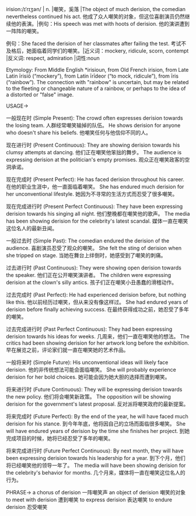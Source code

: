 irision:/ɪˈrɪʒən/ | n. |嘲笑，奚落 |The object of much derision, the comedian nevertheless continued his act.  他成了众人嘲笑的对象，但这位喜剧演员仍然继续他的表演。|例句：His speech was met with hoots of derision. 他的演讲遭到一阵阵的嘲笑。

例句：She faced the derision of her classmates after failing the test.  考试不及格后，她面临着同学们的嘲笑。|近义词：mockery, ridicule, scorn, contempt |反义词: respect, admiration |词性:noun

Etymology:
From Middle English *irisioun, from Old French irision, from Late Latin īrisiō (“mockery”), from Latin īrīdeor (“to mock, ridicule”), from īris (“rainbow”).  The connection with "rainbow" is uncertain, but may be related to the fleeting or changeable nature of a rainbow, or perhaps to the idea of a distorted or "false" image.


USAGE->

一般现在时 (Simple Present):
The crowd often expresses derision towards the losing team.  人群经常嘲笑输掉的队伍。
He shows derision for anyone who doesn't share his beliefs. 他嘲笑任何与他信仰不同的人。


现在进行时 (Present Continuous):
They are showing derision towards his clumsy attempts at dancing. 他们正在嘲笑他笨拙的舞步。
The audience is expressing derision at the politician's empty promises.  观众正在嘲笑政客的空洞承诺。


现在完成时 (Present Perfect):
He has faced derision throughout his career.  在他的职业生涯中，他一直面临着嘲笑。
She has endured much derision for her unconventional lifestyle. 她因为不寻常的生活方式而忍受了很多嘲笑。


现在完成进行时 (Present Perfect Continuous):
They have been expressing derision towards his singing all night. 他们整晚都在嘲笑他的歌声。
The media has been showing derision for the celebrity's latest scandal.  媒体一直在嘲笑这位名人的最新丑闻。


一般过去时 (Simple Past):
The comedian endured the derision of the audience.  喜剧演员忍受了观众的嘲笑。
She felt the sting of derision when she tripped on stage. 当她在舞台上绊倒时，她感受到了嘲笑的刺痛。


过去进行时 (Past Continuous):
They were showing open derision towards the speaker.  他们正在公开嘲笑演讲者。
The children were expressing derision at the clown's silly antics. 孩子们正在嘲笑小丑愚蠢的滑稽动作。


过去完成时 (Past Perfect):
He had experienced derision before, but nothing like this. 他以前经历过嘲笑，但从来没有像这样过。
She had endured years of derision before finally achieving success.  在最终获得成功之前，她忍受了多年的嘲笑。


过去完成进行时 (Past Perfect Continuous):
They had been expressing derision towards his ideas for weeks.  几周来，他们一直在嘲笑他的想法。
The critics had been showing derision for her artwork long before the exhibition.  早在展览之前，评论家们就一直在嘲笑她的艺术作品。


一般将来时 (Simple Future):
His unconventional ideas will likely face derision. 他的非传统想法可能会面临嘲笑。
She will probably experience derision for her bold choices. 她可能会因为她大胆的选择而遭到嘲笑。


将来进行时 (Future Continuous):
They will be expressing derision towards the new policy. 他们将会嘲笑新政策。
The opposition will be showing derision for the government's latest proposal. 反对派将嘲笑政府的最新提案。


将来完成时 (Future Perfect):
By the end of the year, he will have faced much derision for his stance. 到今年年底，他将因自己的立场而面临很多嘲笑。
She will have endured years of derision by the time she finishes her project.  到她完成项目的时候，她将已经忍受了多年的嘲笑。


将来完成进行时 (Future Perfect Continuous):
By next month, they will have been expressing derision towards his leadership for a year. 到下个月，他们将已经嘲笑他的领导一年了。
The media will have been showing derision for the celebrity's behavior for months.  几个月来，媒体将一直在嘲笑这位名人的行为。


PHRASE->
a chorus of derision  一阵嘲笑声
an object of derision  嘲笑的对象
to meet with derision  遭到嘲笑
to express derision  表达嘲笑
to endure derision  忍受嘲笑
